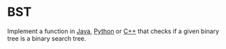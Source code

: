 # BST

Implement a function in [Java](BST.java), [Python](bst.py)
or [C++](bst.cpp) that checks if a given binary tree is a
binary search tree.
